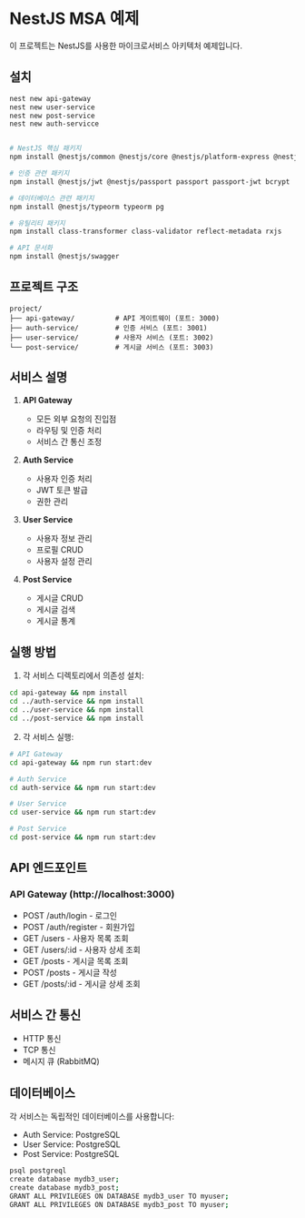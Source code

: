 # NestJS MSA 예제

이 프로젝트는 NestJS를 사용한 마이크로서비스 아키텍처 예제입니다.

## 설치

```bash
nest new api-gateway
nest new user-service
nest new post-service
nest new auth-servicce


# NestJS 핵심 패키지
npm install @nestjs/common @nestjs/core @nestjs/platform-express @nestjs/config @nestjs/microservices

# 인증 관련 패키지
npm install @nestjs/jwt @nestjs/passport passport passport-jwt bcrypt

# 데이터베이스 관련 패키지
npm install @nestjs/typeorm typeorm pg

# 유틸리티 패키지
npm install class-transformer class-validator reflect-metadata rxjs

# API 문서화
npm install @nestjs/swagger

```

## 프로젝트 구조

```
project/
├── api-gateway/          # API 게이트웨이 (포트: 3000)
├── auth-service/         # 인증 서비스 (포트: 3001)
├── user-service/         # 사용자 서비스 (포트: 3002)
└── post-service/         # 게시글 서비스 (포트: 3003)
```

## 서비스 설명

1. **API Gateway**

   - 모든 외부 요청의 진입점
   - 라우팅 및 인증 처리
   - 서비스 간 통신 조정

2. **Auth Service**

   - 사용자 인증 처리
   - JWT 토큰 발급
   - 권한 관리

3. **User Service**

   - 사용자 정보 관리
   - 프로필 CRUD
   - 사용자 설정 관리

4. **Post Service**
   - 게시글 CRUD
   - 게시글 검색
   - 게시글 통계

## 실행 방법

1. 각 서비스 디렉토리에서 의존성 설치:

```bash
cd api-gateway && npm install
cd ../auth-service && npm install
cd ../user-service && npm install
cd ../post-service && npm install
```

2. 각 서비스 실행:

```bash
# API Gateway
cd api-gateway && npm run start:dev

# Auth Service
cd auth-service && npm run start:dev

# User Service
cd user-service && npm run start:dev

# Post Service
cd post-service && npm run start:dev
```

## API 엔드포인트

### API Gateway (http://localhost:3000)

- POST /auth/login - 로그인
- POST /auth/register - 회원가입
- GET /users - 사용자 목록 조회
- GET /users/:id - 사용자 상세 조회
- GET /posts - 게시글 목록 조회
- POST /posts - 게시글 작성
- GET /posts/:id - 게시글 상세 조회

## 서비스 간 통신

- HTTP 통신
- TCP 통신
- 메시지 큐 (RabbitMQ)

## 데이터베이스

각 서비스는 독립적인 데이터베이스를 사용합니다:

- Auth Service: PostgreSQL
- User Service: PostgreSQL
- Post Service: PostgreSQL

```bash
psql postgreql
create database mydb3_user;
create database mydb3_post;
GRANT ALL PRIVILEGES ON DATABASE mydb3_user TO myuser;
GRANT ALL PRIVILEGES ON DATABASE mydb3_post TO myuser;

```
